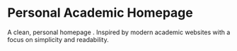 # Personal Academic Homepage

A clean, personal homepage . Inspired by modern academic websites with a focus on simplicity and readability.
